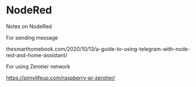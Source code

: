 # NodeRed
Notes on NodeRed


For sending message

thesmarthomebook.com/2020/10/13/a-guide-to-using-telegram-with-node-red-and-home-assistant/

For using Zerotier network

https://pimylifeup.com/raspberry-pi-zerotier/


